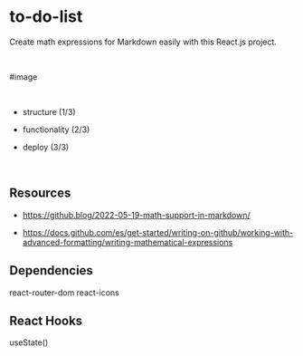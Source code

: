 # to-do-list

Create math expressions for Markdown easily with this React.js project.

<br />

#image

<br />

- structure (1/3)

- functionality (2/3)

- deploy (3/3)

<br />

## Resources

* https://github.blog/2022-05-19-math-support-in-markdown/

* https://docs.github.com/es/get-started/writing-on-github/working-with-advanced-formatting/writing-mathematical-expressions

## Dependencies 
react-router-dom
react-icons

## React Hooks
useState()